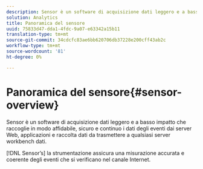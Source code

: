 ```yaml
---
description: Sensor è un software di acquisizione dati leggero e a basso impatto che raccoglie in modo affidabile, sicuro e continuo i dati degli eventi dai server Web, applicazioni e raccolta dati da trasmettere a qualsiasi server workbench dati.
solution: Analytics
title: Panoramica del sensore
uuid: 75833d47-dda1-4fdc-9a07-e63342a15b11
translation-type: tm+mt
source-git-commit: 34cdcfc83ae6bb620706db37228e200cff43ab2c
workflow-type: tm+mt
source-wordcount: '81'
ht-degree: 0%

---
```



# Panoramica del sensore{#sensor-overview}

Sensor è un software di acquisizione dati leggero e a basso impatto che raccoglie in modo affidabile, sicuro e continuo i dati degli eventi dai server Web, applicazioni e raccolta dati da trasmettere a qualsiasi server workbench dati.

[!DNL Sensor’s] la strumentazione assicura una misurazione accurata e coerente degli eventi che si verificano nel canale Internet.
